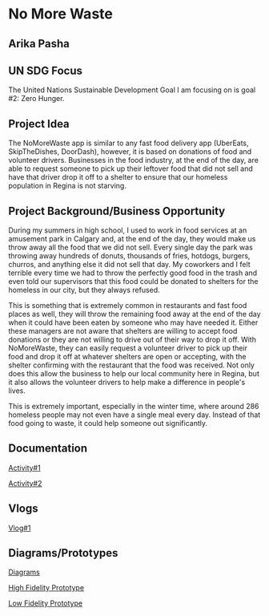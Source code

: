# No More Waste 
## Arika Pasha

## UN SDG Focus

The United Nations Sustainable Development Goal I am focusing on is goal #2: Zero Hunger.
 
## Project Idea

The NoMoreWaste app is similar to any fast food delivery app (UberEats, SkipTheDishes, DoorDash), however, it is based on donations of food and volunteer drivers. Businesses in the food industry, at the end of the day, are able to request someone to pick up their leftover food that did not sell and have that driver drop it off to a shelter to ensure that our homeless population in Regina is not starving. 

## Project Background/Business Opportunity

During my summers in high school, I used to work in food services at an amusement park in Calgary and, at the end of the day, they would make us throw away all the food that we did not sell. Every single day the park was throwing away hundreds of donuts, thousands of fries, hotdogs, burgers, churros, and anything else it did not sell that day. My coworkers and I felt terrible every time we had to throw the perfectly good food in the trash and even told our supervisors that this food could be donated to shelters for the homeless in our city, but they always refused.  

This is something that is extremely common in restaurants and fast food places as well, they will throw the remaining food away at the end of the day when it could have been eaten by someone who may have needed it. Either these managers are not aware that shelters are willing to accept food donations or they are not willing to drive out of their way to drop it off. With NoMoreWaste, they can easily request a volunteer driver to pick up their food and drop it off at whatever shelters are open or accepting, with the shelter confirming with the restaurant that the food was received. Not only does this allow the business to help our local community here in Regina, but it also allows the volunteer drivers to help make a difference in people's lives. 

This is extremely important, especially in the winter time, where around 286 homeless people may not even have a single meal every day. Instead of that food going to waste, it could help someone out significantly. 

## Documentation
[Activity#1](https://github.com/arikapasha/ENSE405ProjectNMW/tree/main/Documentation/Activity%231)

[Activity#2](https://github.com/arikapasha/ENSE405ProjectNMW/tree/main/Documentation/Activity%232)

## Vlogs
[Vlog#1](https://youtu.be/De_46E4CzQ4)

## Diagrams/Prototypes
[Diagrams](https://github.com/arikapasha/ENSE405ProjectNMW/tree/main/Diagrams%20and%20Prototypes/Diagrams)

[High Fidelity Prototype](https://github.com/arikapasha/ENSE405ProjectNMW/tree/main/Diagrams%20and%20Prototypes/Prototypes/High%20Fidelity%20Prototypes)

[Low Fidelity Prototype](https://github.com/arikapasha/ENSE405ProjectNMW/tree/main/Diagrams%20and%20Prototypes/Prototypes/Low%20Fidelity%20Prototypes)



